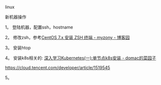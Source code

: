 linux

新机器操作

1。 登陆机器，配置ssh，hostname

2。 修改zsh，参考[CentOS 7.x 安装 ZSH 终端 - myzony - 博客园](https://www.cnblogs.com/myzony/p/11414490.html)

3。 安装htop

4。 安装k8s相关的: [深入学习Kubernetes(一):单节点k8s安装 - domac的菜园子](https://lihaoquan.me/2017/2/25/create-kubernetes-single-node-mode.html)

https://cloud.tencent.com/developer/article/1519545

5。
